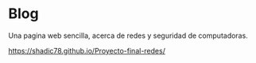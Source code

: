 # Blog

Una pagina web sencilla, acerca de redes y seguridad de computadoras.

https://shadic78.github.io/Proyecto-final-redes/
